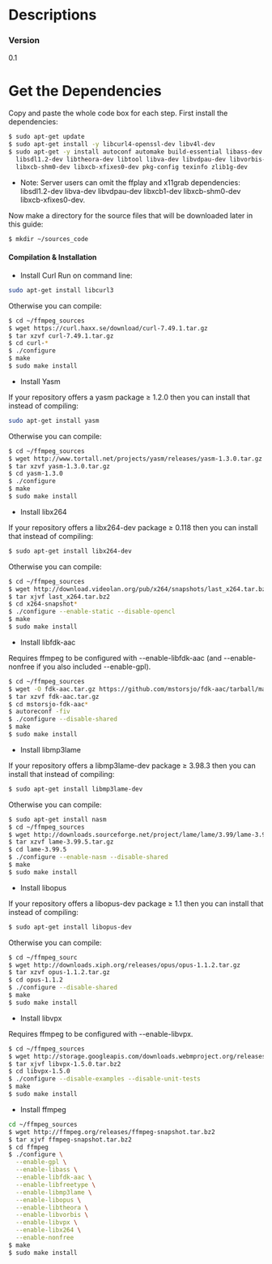 # Descriptions

### Version
0.1
# Get the Dependencies
Copy and paste the whole code box for each step. First install the dependencies:
```sh
$ sudo apt-get update
$ sudo apt-get install -y libcurl4-openssl-dev libv4l-dev 
$ sudo apt-get -y install autoconf automake build-essential libass-dev libfreetype6-dev \
  libsdl1.2-dev libtheora-dev libtool libva-dev libvdpau-dev libvorbis-dev libxcb1-dev \
  libxcb-shm0-dev libxcb-xfixes0-dev pkg-config texinfo zlib1g-dev
```
* Note: Server users can omit the ffplay and x11grab dependencies: libsdl1.2-dev libva-dev libvdpau-dev libxcb1-dev libxcb-shm0-dev libxcb-xfixes0-dev.

Now make a directory for the source files that will be downloaded later in this guide:
```sh
$ mkdir ~/sources_code
```
#### Compilation & Installation
- Install Curl
Run on command line:
```sh
sudo apt-get install libcurl3
```
Otherwise you can compile:
```sh
$ cd ~/ffmpeg_sources
$ wget https://curl.haxx.se/download/curl-7.49.1.tar.gz
$ tar xzvf curl-7.49.1.tar.gz
$ cd curl-*
$ ./configure
$ make
$ sudo make install
```
- Install Yasm

If your repository offers a yasm package ≥ 1.2.0 then you can install that instead of compiling:
```sh
sudo apt-get install yasm
```
Otherwise you can compile:
```sh
$ cd ~/ffmpeg_sources
$ wget http://www.tortall.net/projects/yasm/releases/yasm-1.3.0.tar.gz
$ tar xzvf yasm-1.3.0.tar.gz
$ cd yasm-1.3.0
$ ./configure
$ make
$ sudo make install
```
- Install libx264

If your repository offers a libx264-dev package ≥ 0.118 then you can install that instead of compiling:
```sh
$ sudo apt-get install libx264-dev
```
Otherwise you can compile:
```sh
$ cd ~/ffmpeg_sources
$ wget http://download.videolan.org/pub/x264/snapshots/last_x264.tar.bz2
$ tar xjvf last_x264.tar.bz2
$ cd x264-snapshot*
$ ./configure --enable-static --disable-opencl
$ make
$ sudo make install
```
- Install libfdk-aac

Requires ffmpeg to be configured with --enable-libfdk-aac (and --enable-nonfree if you also included --enable-gpl).
```sh
$ cd ~/ffmpeg_sources
$ wget -O fdk-aac.tar.gz https://github.com/mstorsjo/fdk-aac/tarball/master
$ tar xzvf fdk-aac.tar.gz
$ cd mstorsjo-fdk-aac*
$ autoreconf -fiv
$ ./configure --disable-shared
$ make
$ sudo make install
```
- Install libmp3lame

If your repository offers a libmp3lame-dev package ≥ 3.98.3 then you can install that instead of compiling:
```sh
$ sudo apt-get install libmp3lame-dev
```
Otherwise you can compile:
```sh
$ sudo apt-get install nasm
$ cd ~/ffmpeg_sources
$ wget http://downloads.sourceforge.net/project/lame/lame/3.99/lame-3.99.5.tar.gz
$ tar xzvf lame-3.99.5.tar.gz
$ cd lame-3.99.5
$ ./configure --enable-nasm --disable-shared
$ make
$ sudo make install
```
- Install libopus

If your repository offers a libopus-dev package ≥ 1.1 then you can install that instead of compiling:
```sh
$ sudo apt-get install libopus-dev
```
Otherwise you can compile:
```sh
$ cd ~/ffmpeg_sourc
$ wget http://downloads.xiph.org/releases/opus/opus-1.1.2.tar.gz
$ tar xzvf opus-1.1.2.tar.gz
$ cd opus-1.1.2
$ ./configure --disable-shared
$ make
$ sudo make install
```
- Install libvpx

Requires ffmpeg to be configured with --enable-libvpx.
```sh
$ cd ~/ffmpeg_sources
$ wget http://storage.googleapis.com/downloads.webmproject.org/releases/webm/libvpx-1.5.0.tar.bz2
$ tar xjvf libvpx-1.5.0.tar.bz2
$ cd libvpx-1.5.0
$ ./configure --disable-examples --disable-unit-tests
$ make
$ sudo make install
```
- Install ffmpeg
```sh
cd ~/ffmpeg_sources
$ wget http://ffmpeg.org/releases/ffmpeg-snapshot.tar.bz2
$ tar xjvf ffmpeg-snapshot.tar.bz2
$ cd ffmpeg
$ ./configure \
  --enable-gpl \
  --enable-libass \
  --enable-libfdk-aac \
  --enable-libfreetype \
  --enable-libmp3lame \
  --enable-libopus \
  --enable-libtheora \
  --enable-libvorbis \
  --enable-libvpx \
  --enable-libx264 \
  --enable-nonfree
$ make
$ sudo make install
```
